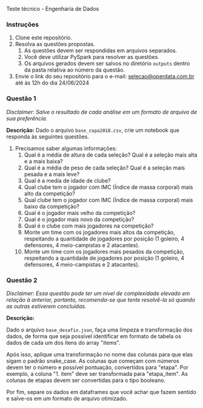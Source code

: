 Teste técnico - Engenharia de Dados

### Instruções
1.  Clone este repositório.
2.  Resolva as questões propostas.
    1. As questões devem ser respondidas em arquivos separados.
    2. Você deve utilizar PySpark para resolver as questões.
    3. Os arquivos gerados devem ser salvos no diretório `outputs` dentro da pasta relativa ao número da questão.
3. Envie o link do seu repositório para o e-mail: selecao@operdata.com.br até às 12h do dia 24/06/2024


### Questão 1

_Disclaimer: Salve o resultado de cada análise em um formato de arquivo de sua preferência._ 

**Descrição:** 
Dado o arquivo `base_copa2018.csv`, crie um notebook que responda às seguintes questões.

1. Precisamos saber algumas informações:
    1. Qual é a média de altura de cada seleção? Qual é a seleção mais alta e a mais baixa?
    2. Qual é a média de peso de cada seleção? Qual é a seleção mais pesada e a mais leve?
    3. Qual é a media de idade de clube?
    4. Qual clube tem o jogador com IMC (Índice de massa corporal) mais alto da competição?
    5. Qual clube tem o jogador com IMC (Índice de massa corporal) mais baixo da competição?
    6. Qual é o jogador mais velho da competição?
    7. Qual é o jogador mais novo da competição?
    8. Qual é o clube com mais jogadores na competição?
    9. Monte um time com os jogadores mais altos da competição, respeitando a quantidade de jogadores por posição (1 goleiro, 4 defensores, 4 meio-campistas e 2 atacantes).
    10. Monte um time com os jogadores mais pesados da competição, respeitando a quantidade de jogadores por posição (1 goleiro, 4 defensores, 4 meio-campistas e 2 atacantes).


### Questão 2

_Disclaimer: Essa questão pode ter um nível de complexidade elevado em relação à anterior, portanto, recomenda-se que tente resolvê-la só quando as outras estiverem concluídas._ 

**Descrição:** 

Dado o arquivo `base_desafio.json`, faça uma limpeza e transformação dos dados, de forma que seja possível identificar em formato de tabela os dados de cada um dos itens do array "items".

Após isso, aplique uma transformação no nome das colunas para que elas sigam o padrão snake_case. As colunas que começam com números devem ter o número e possível pontuação, convertidos para "etapa". Por exemplo, a coluna "1. item" deve ser transformada para "etapa_item". As colunas de etapas devem ser convertidas para o tipo booleano.

Por fim, separe os dados em dataframes que você achar que fazem sentido e salve-os em um formato de arquivo otimizado.